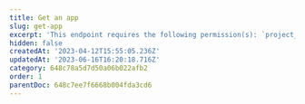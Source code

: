 ```yaml
---
title: Get an app
slug: get-app
excerpt: 'This endpoint requires the following permission(s): `project_configuration:apps:read`.'
hidden: false
createdAt: '2023-04-12T15:55:05.236Z'
updatedAt: '2023-06-16T16:20:18.716Z'
category: 648c78a5d7d50a06b022afb2
order: 1
parentDoc: 648c7ee7f6668b004fda3cd6
---
```

